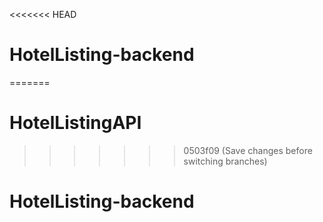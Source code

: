 <<<<<<< HEAD
# HotelListing-backend
=======
# HotelListingAPI
>>>>>>> 0503f09 (Save changes before switching branches)
# HotelListing-backend
